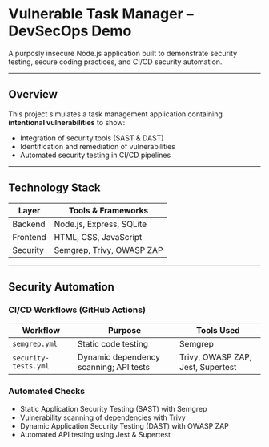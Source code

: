 # Vulnerable Task Manager – DevSecOps Demo

A purposly insecure Node.js application built to demonstrate security testing, secure coding practices, and CI/CD security automation.

---

## Overview

This project simulates a task management application containing **intentional vulnerabilities** to show:

* Integration of security tools (SAST & DAST)
* Identification and remediation of vulnerabilities
* Automated security testing in CI/CD pipelines

---

## Technology Stack

| Layer    | Tools & Frameworks                      |
| -------- | --------------------------------------- |
| Backend  | Node.js, Express, SQLite                |
| Frontend | HTML, CSS, JavaScript                   |
| Security | Semgrep, Trivy, OWASP ZAP|

---

## Security Automation

### CI/CD Workflows (GitHub Actions)

| Workflow             | Purpose                                    | Tools Used                        |
| -------------------- | ------------------------------------------ | --------------------------------- |
| `semgrep.yml`        | Static code testing                        | Semgrep                           |
| `security-tests.yml` | Dynamic dependency scanning; API tests | Trivy, OWASP ZAP, Jest, Supertest |

### Automated Checks

* Static Application Security Testing (SAST) with Semgrep
* Vulnerability scanning of dependencies with Trivy
* Dynamic Application Security Testing (DAST) with OWASP ZAP
* Automated API testing using Jest & Supertest
